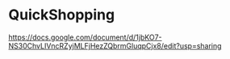 # QuickShopping
https://docs.google.com/document/d/1jbKO7-NS30ChvLIVncRZyjMLFjHezZQbrmGluqpCjx8/edit?usp=sharing
